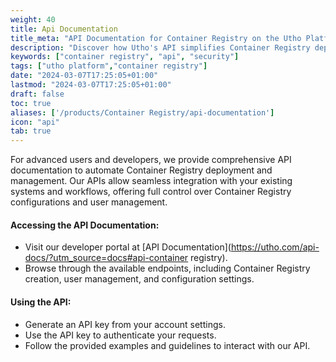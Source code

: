 ```yaml
---
weight: 40
title: Api Documentation
title_meta: "API Documentation for Container Registry on the Utho Platform"
description: "Discover how Utho's API simplifies Container Registry deployment and management, allowing you to integrate seamlessly with your cloud infrastructure."
keywords: ["container registry", "api", "security"]
tags: ["utho platform","container registry"]
date: "2024-03-07T17:25:05+01:00"
lastmod: "2024-03-07T17:25:05+01:00"
draft: false
toc: true
aliases: ['/products/Container Registry/api-documentation']
icon: "api"
tab: true
---
```

For advanced users and developers, we provide comprehensive API documentation to automate Container Registry deployment and management. Our APIs allow seamless integration with your existing systems and workflows, offering full control over Container Registry configurations and user management.

#### Accessing the API Documentation:

* Visit our developer portal at [API Documentation](https://utho.com/api-docs/?utm_source=docs#api-container registry).
* Browse through the available endpoints, including Container Registry creation, user management, and configuration settings.

#### Using the API:

* Generate an API key from your account settings.
* Use the API key to authenticate your requests.
* Follow the provided examples and guidelines to interact with our API.
